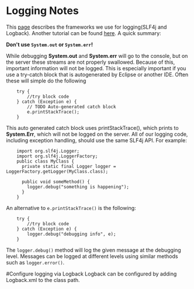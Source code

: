 # Logging Notes

This [page](http://gordondickens.com/wordpress/2013/03/27/sawing-through-the-java-loggers/) describes the frameworks we use for logging(SLF4j and Logback). Another tutorial can be found [here](http://www.codingpedia.org/ama/how-to-log-in-spring-with-slf4j-and-logback/). A quick summary:

**Don't use `System.out` or `System.err`!** 

While debugging **System.out** and **System.err** will go to the console, but on the server these streams are not properly swallowed. Because of this, important information will not be logged. This is especially important if you use a try-catch block that is autogenerated by Eclipse or another IDE. Often these will simple do the following 

		try {
			//try block code
		} catch (Exception e) {
			// TODO Auto-generated catch block
			e.printStackTrace();
		}
This auto generated catch block uses printStackTrace(), which prints to **System.Err**, which will not be logged on the server. All of our logging code, including exception handling, should use the same SLF4j API. For example:
  
		import org.slf4j.Logger;
		import org.slf4j.LoggerFactory;
		public class MyClass {
		  private static final Logger logger = LoggerFactory.getLogger(MyClass.class);
		
		  public void someMethod() {
		    logger.debug("something is happening");
		  }
		}

An alternative to `e.printStackTrace()` is the following:

		try {
			//try block code
		} catch (Exception e) {
			logger.debug("debugging info", e);
		}

The `logger.debug()` method will log the given message at the debugging level. Messages can be logged at different levels using similar methods such as `logger.error()`.

#Configure logging via Logback
Logback can be configured by adding Logback.xml to the class path. 